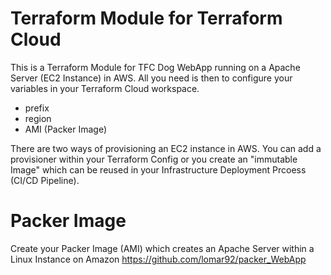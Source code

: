 # Terraform Module for Terraform Cloud 
This is a Terraform Module for TFC Dog WebApp running on a Apache Server (EC2 Instance) in AWS.
All you need is then to configure your variables in your Terraform Cloud workspace. 
- prefix 
- region 
- AMI (Packer Image) 


There are two ways of provisioning an EC2 instance in AWS. You can add a provisioner within your Terraform Config or you create an "immutable Image" which can be reused in your Infrastructure Deployment Prcoess (CI/CD Pipeline).

# Packer Image
Create your Packer Image (AMI) which creates an Apache Server within a Linux Instance on Amazon 
https://github.com/lomar92/packer_WebApp

